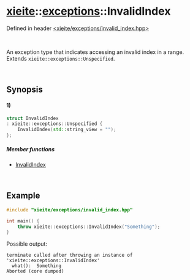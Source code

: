 # [xieite](../../xieite.md)\:\:[exceptions](../../exceptions.md)\:\:InvalidIndex
Defined in header [<xieite/exceptions/invalid_index.hpp>](../../../include/xieite/exceptions/invalid_index.hpp)

&nbsp;

An exception type that indicates accessing an invalid index in a range. Extends `xieite::exceptions::Unspecified`.

&nbsp;

## Synopsis
#### 1)
```cpp
struct InvalidIndex
: xieite::exceptions::Unspecified {
    InvalidIndex(std::string_view = "");
};
```
##### Member functions
- [InvalidIndex](./structures/invalid_index/1/operators/constructor.md)

&nbsp;

## Example
```cpp
#include "xieite/exceptions/invalid_index.hpp"

int main() {
    throw xieite::exceptions::InvalidIndex("Something");
}
```
Possible output:
```
terminate called after throwing an instance of 'xieite::exceptions::InvalidIndex'
  what():  Something
Aborted (core dumped)
```
